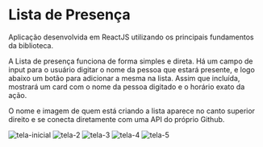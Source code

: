 # Lista de Presença

Aplicação desenvolvida em ReactJS utilizando os principais fundamentos da biblioteca.

A Lista de presença funciona de forma simples e direta. Há um campo de input para o usuário digitar o nome da pessoa que estará presente, e logo abaixo um botão para adicionar a mesma na lista.
Assim que incluída, mostrará um card com o nome da pessoa digitado e o horário exato da ação.

O nome e imagem de quem está criando a lista aparece no canto superior direito e se conecta diretamente com uma API do próprio Github.

![tela-inicial](https://user-images.githubusercontent.com/76922943/206504995-6260d3a1-eb69-4a1e-bd13-488c4eb83106.png)
![tela-2](https://user-images.githubusercontent.com/76922943/206505559-2a5f5585-d8d2-46ed-9fa3-3ed5ccef2bbe.png)
![tela-3](https://user-images.githubusercontent.com/76922943/206505216-48ea22d7-2e6a-433e-9a78-a4b0f0322056.png)
![tela-4](https://user-images.githubusercontent.com/76922943/206505237-b42d02fe-ef7f-412d-a805-866da7b43af0.png)
![tela-5](https://user-images.githubusercontent.com/76922943/206505250-3d55d891-0520-4552-bff9-0fde74e6cd44.png)
